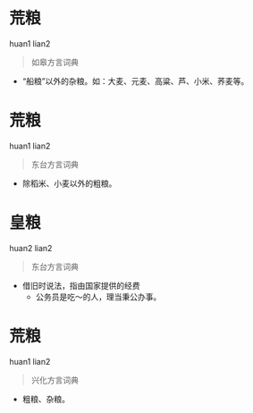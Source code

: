 # 荒粮
huan1 lian2
> 如皋方言词典
- “船粮”以外的杂粮。如：大麦、元麦、高粱、芦、小米、荞麦等。

# 荒粮
huan1 lian2
> 东台方言词典
- 除稻米、小麦以外的粗粮。

# 皇粮
huan2 lian2
> 东台方言词典
- 借旧时说法，指由国家提供的经费
  - 公务员是吃～的人，理当秉公办事。

# 荒粮
huan1 lian2
> 兴化方言词典
- 粗粮、杂粮。
